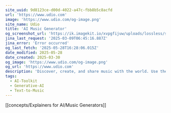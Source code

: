 ```yaml
---
site_uuid: 9d8123ce-d00d-4022-a47c-fbb8b5c8acfd
url: 'https://www.udio.com'
image: 'https://www.udio.com/og-image.png'
site_name: Udio
title: 'AI Music Generator'
og_screenshot_url: 'https://ik.imagekit.io/xvpgfijuw/uploads/lossless/screenshots/20250528_Udio_og_screenshot.jpeg'
jina_last_request: '2025-03-09T06:45:16.887Z'
jina_error: 'Error occurred'
og_last_fetch: '2025-05-28T16:28:06.015Z'
date_modified: 2025-05-28
date_created: 2025-03-30
og_image: 'https://www.udio.com/og-image.png'
og_url: 'https://www.udio.com'
description: 'Discover, create, and share music with the world. Use the latest technology to create AI music in seconds.'
tags:
  - AI-Toolkit
  - Generative-AI
  - Text-to-Music
---
```


[[concepts/Explainers for AI/Music Generators]]